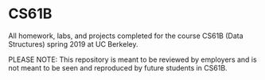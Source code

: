 # CS61B
All homework, labs, and projects completed for the course CS61B (Data Structures) spring 2019 at UC Berkeley.

PLEASE NOTE: This repository is meant to be reviewed by employers and is not meant to be seen and reproduced by future students in CS61B.
